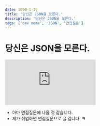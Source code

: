 ```yaml
---
date: 1000-1-19
title: '당신은 JSON을 모른다.'
description: '당신은 JSON을 모른다.'
tags: ['dev meme', 'JSON', '면접질문']
---
```


# 당신은 JSON을 모른다.

<iframe className="codepen" src="https://www.youtube.com/embed/TTjYjSEGHek" title="JSON, I hardly know 'er" frameBorder="0" allow="accelerometer; autoplay; clipboard-write; encrypted-media; gyroscope; picture-in-picture; web-share" allowFullScreen></iframe>

- 아마 면접질문에 나올 것 같습니다.
- 제가 취업하면 면접질문으로 낼 겁니다. ㅋ
